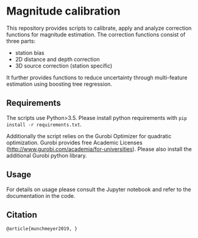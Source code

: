 # Magnitude calibration
This repository provides scripts to calibrate, apply and analyze correction functions for magnitude estimation.
The correction functions consist of three parts:
- station bias
- 2D distance and depth correction
- 3D source correction (station specific)

It further provides functions to reduce uncertainty through multi-feature estimation using boosting tree regression.

## Requirements
The scripts use Python>3.5. Please install python requirements with `pip install -r requirements.txt`.

Additionally the script relies on the Gurobi Optimizer for quadratic optimization.
Gurobi provides free Academic Licenses (http://www.gurobi.com/academia/for-universities).
Please also install the additional Gurobi python library.

## Usage
For details on usage please consult the Jupyter notebook and refer to the documentation in the code.

## Citation
`@article{munchmeyer2019,
 }`
